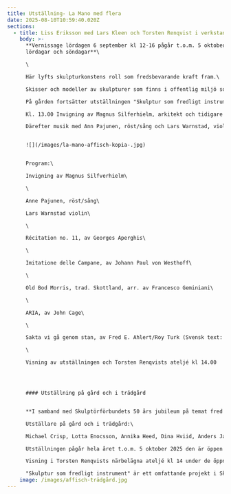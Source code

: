 ```yaml
---
title: Utställning- La Mano med flera
date: 2025-08-10T10:59:40.020Z
sections:
  - title: Liss Eriksson med Lars Kleen och Torsten Renqvist i verkstan
    body: >-
      **Vernissage lördagen 6 september kl 12-16 pågår t.o.m. 5 oktober, öppet
      lördagar och söndagar**\

      \

      Här lyfts skulpturkonstens roll som fredsbevarande kraft fram.\

      Skisser och modeller av skulpturer som finns i offentlig miljö som rests över krigets offer av Liss Eriksson, Torsten Renqvist och Lars Kleen.\

      På gården fortsätter utställningen "Skulptur som fredligt instrument" en del av Skulptörförbundets stora fredsprojekt.\

      Kl. 13.00 Invigning av Magnus Silferhielm, arkitekt och tidigare ordförande i Liss Erikssons Vänförening.\

      Därefter musik med Ann Pajunen, röst/sång och Lars Warnstad, violin


      ![](/images/la-mano-affisch-kopia-.jpg)


      Program:\

      Invigning av Magnus Silfverhielm\

      \

      Anne Pajunen, röst/sång\

      Lars Warnstad violin\

      \

      Récitation no. 11, av Georges Aperghis\

      \

      Imitatione delle Campane, av Johann Paul von Westhoff\

      \

      Old Bod Morris, trad. Skottland, arr. av Francesco Geminiani\

      \

      ARIA, av John Cage\

      \

      Sakta vi gå genom stan, av Fred E. Ahlert/Roy Turk (Svensk text: Beppe Wolgers)\

      \

      Visning av utställningen och Torsten Renqvists ateljé kl 14.00




      #### Utställning på gård och i trädgård


      **I samband med Skulptörförbundets 50 års jubileum på temat fred och demokrati presenterar Skulptörens verkstad en utställning på gård och i trädgården på temat "I have a dream" citat av Martin Luther King.**\

      Utställare på gård och i trädgård:\

      Michael Crisp, Lotta Enocsson, Annika Heed, Dina Hviid, Anders Jansson, Mats Lodén, Torsten Rehnqvist, Bitte Jonason Åkerlund, Mats Eriksson, Kajsa Mattas, Mats Åberg\

      Utställningen pågår hela året t.o.m. 5 oktober 2025 den är öppen varje dag för besökare och med bemanning Lördag-Söndag från 6 september till 5 oktober 12-16.\

      Visning i Torsten Renqvists närbelägna ateljé kl 14 under de öppna helgerna.\

      "Skulptur som fredligt instrument" är ett omfattande projekt i Skulptörförbundets regi som omfattar konstutställningar, workshops och mycket mer. Projektet stöds av Svenska Postkodlotteriets Stiftelse och Region Stockholm. [www.skulptorforbundet.se](https://www.renqvistsverkstad.se/www.skulptorforbundet.se)
    image: /images/affisch-trädgård.jpg
---
```

